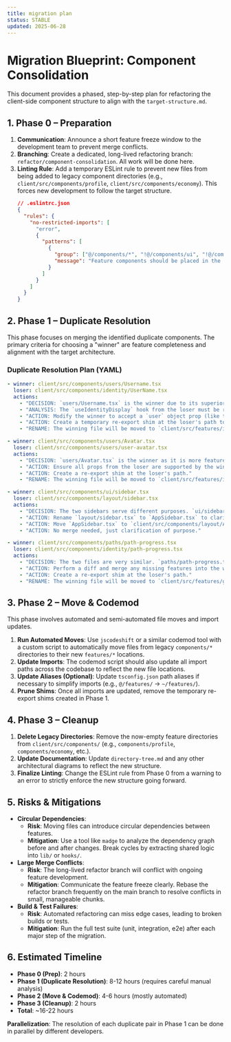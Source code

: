 ```yaml
---
title: migration plan
status: STABLE
updated: 2025-06-28
---
```


# Migration Blueprint: Component Consolidation

This document provides a phased, step-by-step plan for refactoring the client-side component structure to align with the `target-structure.md`.

## 1. Phase 0 – Preparation

1.  **Communication**: Announce a short feature freeze window to the development team to prevent merge conflicts.
2.  **Branching**: Create a dedicated, long-lived refactoring branch: `refactor/component-consolidation`. All work will be done here.
3.  **Linting Rule**: Add a temporary ESLint rule to prevent new files from being added to legacy component directories (e.g., `client/src/components/profile`, `client/src/components/economy`). This forces new development to follow the target structure.
    ```json
    // .eslintrc.json
    {
      "rules": {
        "no-restricted-imports": [
          "error",
          {
            "patterns": [
              {
                "group": ["@/components/*", "!@/components/ui", "!@/components/layout"],
                "message": "Feature components should be placed in the 'features' directory."
              }
            ]
          }
        ]
      }
    }
    ```

## 2. Phase 1 – Duplicate Resolution

This phase focuses on merging the identified duplicate components. The primary criteria for choosing a "winner" are feature completeness and alignment with the target architecture.

### Duplicate Resolution Plan (YAML)

```yaml
- winner: client/src/components/users/Username.tsx
  loser: client/src/components/identity/UserName.tsx
  actions:
    - "DECISION: `users/Username.tsx` is the winner due to its superior feature set (cosmetics, rarity, system roles)."
    - "ANALYSIS: The `useIdentityDisplay` hook from the loser must be reconciled with the `useUserCosmetics` hook used by the winner."
    - "ACTION: Modify the winner to accept a `user` object prop (like the loser) to simplify migration, instead of individual props."
    - "ACTION: Create a temporary re-export shim at the loser's path to redirect imports during the transition."
    - "RENAME: The winning file will be moved to `client/src/features/identity/components/Username.tsx`."

- winner: client/src/components/users/Avatar.tsx
  loser: client/src/components/users/user-avatar.tsx
  actions:
    - "DECISION: `users/Avatar.tsx` is the winner as it is more feature-complete (e.g. frames)."
    - "ACTION: Ensure all props from the loser are supported by the winner."
    - "ACTION: Create a re-export shim at the loser's path."
    - "RENAME: The winning file will be moved to `client/src/features/identity/components/Avatar.tsx`."

- winner: client/src/components/ui/sidebar.tsx
  loser: client/src/components/layout/sidebar.tsx
  actions:
    - "DECISION: The two sidebars serve different purposes. `ui/sidebar.tsx` is a generic container, while `layout/sidebar.tsx` is the main application sidebar."
    - "ACTION: Rename `layout/sidebar.tsx` to `AppSidebar.tsx` to clarify its specific role."
    - "ACTION: Move `AppSidebar.tsx` to `client/src/components/layout/AppSidebar.tsx`."
    - "ACTION: No merge needed, just clarification of purpose."

- winner: client/src/components/paths/path-progress.tsx
  loser: client/src/components/identity/path-progress.tsx
  actions:
    - "DECISION: The two files are very similar. `paths/path-progress.tsx` is chosen as the winner."
    - "ACTION: Perform a diff and merge any missing features into the winner."
    - "ACTION: Create a re-export shim at the loser's path."
    - "RENAME: The winning file will be moved to `client/src/features/gamification/components/PathProgress.tsx`."
```

## 3. Phase 2 – Move & Codemod

This phase involves automated and semi-automated file moves and import updates.

1.  **Run Automated Moves**: Use `jscodeshift` or a similar codemod tool with a custom script to automatically move files from legacy `components/*` directories to their new `features/*` locations.
2.  **Update Imports**: The codemod script should also update all import paths across the codebase to reflect the new file locations.
3.  **Update Aliases (Optional)**: Update `tsconfig.json` path aliases if necessary to simplify imports (e.g., `@/features/` -> `~/features/`).
4.  **Prune Shims**: Once all imports are updated, remove the temporary re-export shims created in Phase 1.

## 4. Phase 3 – Cleanup

1.  **Delete Legacy Directories**: Remove the now-empty feature directories from `client/src/components/` (e.g., `components/profile`, `components/economy`, etc.).
2.  **Update Documentation**: Update `directory-tree.md` and any other architectural diagrams to reflect the new structure.
3.  **Finalize Linting**: Change the ESLint rule from Phase 0 from a warning to an error to strictly enforce the new structure going forward.

## 5. Risks & Mitigations

-   **Circular Dependencies**:
    -   **Risk**: Moving files can introduce circular dependencies between features.
    -   **Mitigation**: Use a tool like `madge` to analyze the dependency graph before and after changes. Break cycles by extracting shared logic into `lib/` or `hooks/`.
-   **Large Merge Conflicts**:
    -   **Risk**: The long-lived refactor branch will conflict with ongoing feature development.
    -   **Mitigation**: Communicate the feature freeze clearly. Rebase the refactor branch frequently on the main branch to resolve conflicts in small, manageable chunks.
-   **Build & Test Failures**:
    -   **Risk**: Automated refactoring can miss edge cases, leading to broken builds or tests.
    -   **Mitigation**: Run the full test suite (unit, integration, e2e) after each major step of the migration.

## 6. Estimated Timeline

-   **Phase 0 (Prep)**: 2 hours
-   **Phase 1 (Duplicate Resolution)**: 8-12 hours (requires careful manual analysis)
-   **Phase 2 (Move & Codemod)**: 4-6 hours (mostly automated)
-   **Phase 3 (Cleanup)**: 2 hours
-   **Total**: ~16-22 hours

**Parallelization**: The resolution of each duplicate pair in Phase 1 can be done in parallel by different developers.
